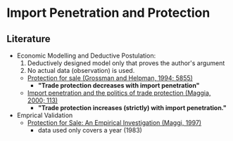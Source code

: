 # Import Penetration and Protection  
## Literature

- Economic Modelling and Deductive Postulation: 
    1) Deductively designed model only that proves the author's argument
    2) No actual data (observation) is used. 
  - [Protection for sale (Grossman and Helpman, 1994; 5855)](https://sci-hub.st/https://www.jstor.org/stable/2118033) 
    - **"Trade protection decreases with import penetration"** 
  - [Import penetration and the politics of trade protection (Maggia, 2000; 113)](https://sci-hub.st/https://www.sciencedirect.com/science/article/pii/S002219969900029X)
    - **"Trade protection increases (strictly) with import penetration."**
- Emprical Validation
  - [Protection for Sale: An Empirical Investigation (Maggi, 1997)](https://www.google.com/search?ei=xYxtX7_SH9PR-QbvjqOgAg&q=protection+for+sale&oq=protection+for+sale&gs_lcp=CgZwc3ktYWIQAzICCAAyAggAMgIIADIGCAAQFhAeMgYIABAWEB4yBggAEBYQHjIGCAAQFhAeMgYIABAWEB4yBggAEBYQHjIGCAAQFhAeOgUIABCRAjoECAAQQzoCCC46CAguEMcBEKMCOgQILhBDOgQIABAKUMeMigZYqaWKBmCKpooGaAFwAHgAgAGFA4gBixmSAQgxLjE1LjIuMZgBAKABAaoBB2d3cy13aXrAAQE&sclient=psy-ab&ved=0ahUKEwj_yIPK1YPsAhXTaN4KHW_HCCQQ4dUDCA0&uact=5)
    - data used only covers a year (1983)
